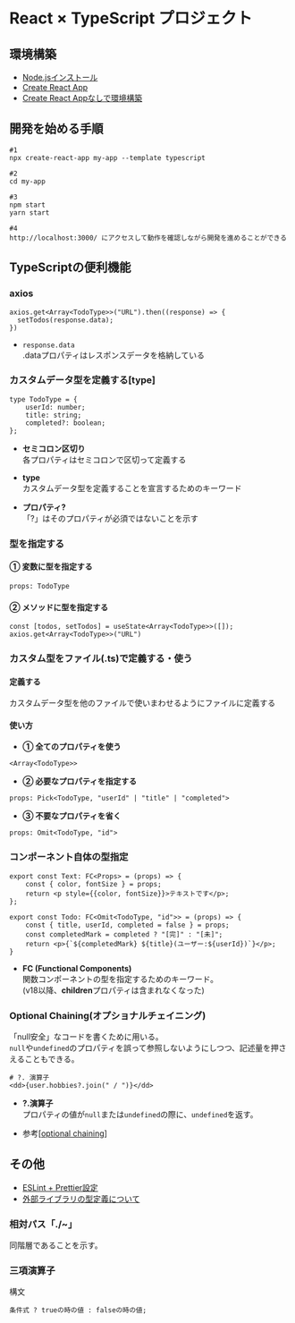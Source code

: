 # React × TypeScript プロジェクト

## 環境構築
- [Node.jsインストール](https://github.com/yoshiki81/Atomic-Design/blob/main/summary/node.md)
- [Create React App](https://github.com/yoshiki81/Atomic-Design/blob/main/summary/env.md)
- [Create React Appなしで環境構築](https://kosuke-space.com/react-typescript-without-create-react-app)

## 開発を始める手順

```
#1
npx create-react-app my-app --template typescript

#2
cd my-app

#3
npm start
yarn start

#4
http://localhost:3000/ にアクセスして動作を確認しながら開発を進めることができる
```

## TypeScriptの便利機能

### axios
```
axios.get<Array<TodoType>>("URL").then((response) => {
  setTodos(response.data);
})
```

- `response.data`  
.dataプロパティはレスポンスデータを格納している


### カスタムデータ型を定義する[type]  
```
type TodoType = {
    userId: number;
    title: string;
    completed?: boolean;
};
```
- **セミコロン区切り**  
各プロパティはセミコロンで区切って定義する

- **type**  
カスタムデータ型を定義することを宣言するためのキーワード

- **プロパティ?**  
「?」はそのプロパティが必須ではないことを示す

### 型を指定する
#### ① 変数に型を指定する
```
props: TodoType
```

#### ② メソッドに型を指定する
```
const [todos, setTodos] = useState<Array<TodoType>>([]);
axios.get<Array<TodoType>>("URL")
```

### カスタム型をファイル(.ts)で定義する・使う
#### 定義する
カスタムデータ型を他のファイルで使いまわせるようにファイルに定義する

#### 使い方
- **① 全てのプロパティを使う**  
```
<Array<TodoType>>
```

- **② 必要なプロパティを指定する**  
```
props: Pick<TodoType, "userId" | "title" | "completed">
```

- **③ 不要なプロパティを省く**  
```
props: Omit<TodoType, "id">
```

### コンポーネント自体の型指定

```
export const Text: FC<Props> = (props) => {
    const { color, fontSize } = props;
    return <p style={{color, fontSize}}>テキストです</p>;
};
```

```
export const Todo: FC<Omit<TodoType, "id">> = (props) => {
    const { title, userId, completed = false } = props;
    const completedMark = completed ? "[完]" : "[未]";
    return <p>{`${completedMark} ${title}(ユーザー:${userId})`}</p>;
}
```

- **FC (Functional Components)**  
関数コンポーネントの型を指定するためのキーワード。  
(v18以降、**children**プロパティは含まれなくなった)

### Optional Chaining(オプショナルチェイニング)
「null安全」なコードを書くために用いる。  
`null`や`undefined`のプロパティを誤って参照しないようにしつつ、記述量を押さえることもできる。

```
# ?. 演算子
<dd>{user.hobbies?.join(" / ")}</dd>
```
- **?.演算子**  
プロパティの値が`null`または`undefined`の際に、`undefined`を返す。

- 参考[[optional chaining](https://typescriptbook.jp/reference/values-types-variables/object/optional-chaining)]


## その他
- [ESLint + Prettier設定](https://amateur-engineer.com/code-formatter-prettier-eslint/)
- [外部ライブラリの型定義について](https://www.udemy.com/course/react_stepup/learn/lecture/24823614#content)
### 相対パス「./~」
同階層であることを示す。

### 三項演算子
構文
```
条件式 ? trueの時の値 : falseの時の値;
```


